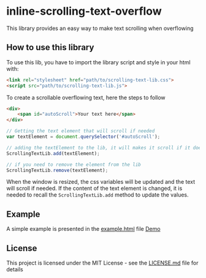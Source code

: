 # inline-scrolling-text-overflow

This library provides an easy way to make text scrolling when overflowing


## How to use this library

To use this lib, you have to import the library script and style in your html with:

```html
<link rel="stylesheet" href="path/to/scrolling-text-lib.css">
<script src="path/to/scrolling-text-lib.js">
```

To create a scrollable overflowing text, here the steps to follow

```html
<div>
	<span id="autoScroll">Your text here</span>
</div>
```

```JavaScript
// Getting the text element that will scroll if needed
var textElement = document.querySelector('#autoScroll');

// adding the textElement to the lib, it will makes it scroll if it does not fit in its parent element
ScrollingTextLib.add(textElement);

// if you need to remove the element from the lib
ScrollingTextLib.remove(textElement);
```

When the window is resized, the css variables will be updated and the text will scroll if needed.
If the content of the text element is changed, it is needed to recall the `ScrollingTextLib.add` method to update the values.

## Example

A simple example is presented in the [example.html](example.html) file
[Demo](https://alexandre-pod.github.io/inline-scrolling-text-overflow/example.html)

## License

This project is licensed under the MIT License - see the [LICENSE.md](LICENSE.md) file for details

